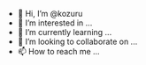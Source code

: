 - 👋 Hi, I’m @kozuru
- 👀 I’m interested in ...
- 🌱 I’m currently learning ...
- 💞️ I’m looking to collaborate on ...
- 📫 How to reach me ...

<!---
kozuru/kozuru is a ✨ special ✨ repository because its `README.md` (this file) appears on your GitHub profile.
You can click the Preview link to take a look at your changes.
--->
